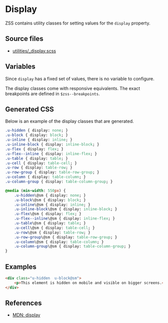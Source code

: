 # Display

ZSS contains utility classes for setting values for the `display` property.

## Source files

- [utilities/_display.scss](../../src/utilities/_display.scss)

## Variables

Since `display` has a fixed set of values, there is no variable to configure. 

The display classes come with responsive equivalents. The exact breakpoints are defined in `$zss--breakpoints`.

## Generated CSS

Below is an example of the display classes that are generated.

```sass
.u-hidden { display: none; }
.u-block { display: block; }
.u-inline { display: inline; }
.u-inline-block { display: inline-block; }
.u-flex { display: flex; }
.u-flex--inline { display: inline-flex; }
.u-table { display: table; }
.u-cell { display: table-cell; }
.u-row { display: table-row; }
.u-row-group { display: table-row-group; }
.u-column { display: table-column; }
.u-column-group { display: table-column-group; }

@media (min-width: 550px) {
    .u-hidden\@sm { display: none; }
    .u-block\@sm { display: block; }
    .u-inline\@sm { display: inline; }
    .u-inline-block\@sm { display: inline-block; }
    .u-flex\@sm { display: flex; }
    .u-flex--inline\@sm { display: inline-flex; }
    .u-table\@sm { display: table; }
    .u-cell\@sm { display: table-cell; }
    .u-row\@sm { display: table-row; }
    .u-row-group\@sm { display: table-row-group; }
    .u-column\@sm { display: table-column; }
    .u-column-group\@sm { display: table-column-group; }
}
```

## Examples

```html
<div class="u-hidden  u-block@sm">
    <p>This element is hidden on mobile and visible on bigger screens.</p>
</div>
```

## References

- [MDN: display](https://developer.mozilla.org/en/docs/Web/CSS/display)
